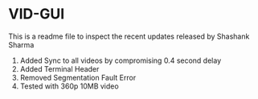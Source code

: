 # VID-GUI

This is a readme file to inspect the recent updates released by Shashank Sharma

1. Added Sync to all videos by compromising 0.4 second delay
2. Added Terminal Header
3. Removed Segmentation Fault Error
4. Tested with 360p 10MB video
